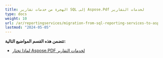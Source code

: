 ```yaml
---
title: الهجرة من خدمات تقارير SQL إلى Aspose.Pdf لخدمات التقارير
type: docs
weight: 10
url: /ar/reportingservices/migration-from-sql-reporting-services-to-aspose-pdf-for-reporting-services/
lastmod: "2024-05-05"
---
```


**تتضمن هذه القسم المواضيع التالية:**

- [لماذا تختار Aspose.PDF لخدمات التقارير](/pdf/ar/reportingservices/why-choose-aspose-pdf-for-reporting-services/)